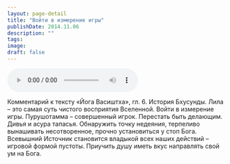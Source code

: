 ```yaml
---
layout: page-detail
title: "Войти в измерение игры"
publishDate: 2014.11.06
description: ""
tags:
image:
draft: false
---
```


<audio title="2014.11.06 - Войти в измерение игры.mp3" src="/upload/iblock/4ed/4ed1138e8067d2d8261b713b8a7c73f5.mp3" controls=""></audio>

 Комментарий к тексту «Йога Васиштха», гл. 6\. История Бхусунды. Лила – это самая суть чистого восприятия Вселенной. Войти в измерение игры. Пурушотамма – совершенный игрок. Перестать быть делающим. Дивья и асура тапасья. Обнаружить точку недеяния, терпеливо вынашивать несотворенное, прочно установиться у стоп Бога. Всевышний Источник становится владыкой всех наших действий – игровой формой пустоты. Приучить душу иметь вкус направлять свой ум на Бога. 

  
